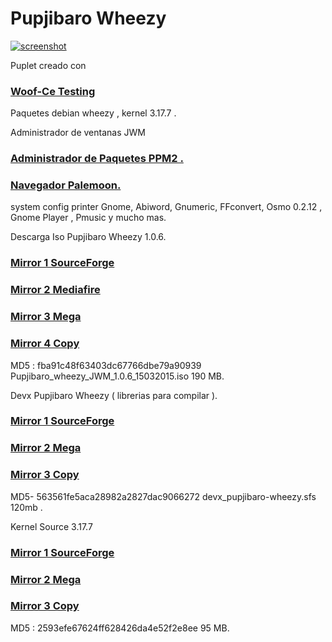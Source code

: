 Pupjibaro Wheezy
==================
[![screenshot](http://s25.postimg.org/tvyzfxszz/escritorio_2015_03_22.png)](http://s25.postimg.org/tvyzfxszz/escritorio_2015_03_22.png)


Puplet creado con 
### [Woof-Ce Testing](https://github.com/puppylinux-woof-CE/woof-CE/tree/testing)
Paquetes debian wheezy , kernel 3.17.7 .

Administrador de ventanas JWM
### [Administrador de Paquetes PPM2 .](http://www.murga-linux.com/puppy/viewtopic.php?t=97623)
### [Navegador Palemoon.](http://www.palemoon.org/)
system config printer Gnome, Abiword, Gnumeric, FFconvert, Osmo 0.2.12 , Gnome Player , Pmusic y mucho mas.


Descarga Iso Pupjibaro Wheezy 1.0.6.

### [Mirror 1 SourceForge](http://sourceforge.net/projects/pupjibarowheezy/files)
### [Mirror 2 Mediafire](http://www.mediafire.com/download/1oa9fhds593n6sn/Pupjibaro_wheezy_JWM_1.0.6_15032015.iso)
### [Mirror 3 Mega](https://mega.co.nz/#!V49mCBJY!GWWvqeyN1jmlldsnQoEEVpmVScbn4fO60JZhM_ENRxQ)
### [Mirror 4 Copy](https://copy.com/7I70L7DN7m0pcMWQ)

MD5 : fba91c48f63403dc67766dbe79a90939  Pupjibaro_wheezy_JWM_1.0.6_15032015.iso  190 MB.





Devx Pupjibaro Wheezy ( librerias para compilar ).


### [Mirror 1 SourceForge](http://sourceforge.net/projects/pupjibarowheezy/files/repo/devx_pupjibaro-wheezy.sfs)
### [Mirror 2 Mega](https://mega.co.nz/#!JtdCWBIS!J_T9HkpgbABTYliEDxlGIr8HPxKz4Cjk7kGkiEaIgaY)
### [Mirror 3 Copy](https://copy.com/UA4HhOn0f92EMXlt)

MD5- 563561fe5aca28982a2827dac9066272  devx_pupjibaro-wheezy.sfs 120mb
.




Kernel Source 3.17.7

### [Mirror 1 SourceForge](http://sourceforge.net/projects/pupjibarowheezy/files/repo/kernel_sources-3.17.7.sfs/download)
### [Mirror 2 Mega](https://mega.co.nz/#!Is0wSbCB!_GQw--YAdE0qRU1VE0ZBIhoB_jZFISU617dmIl2rs1Y)
### [Mirror 3 Copy](https://copy.com/cIlQZ2YuTZI96kxX)

MD5 : 2593efe67624ff628426da4e52f2e8ee 95 MB.